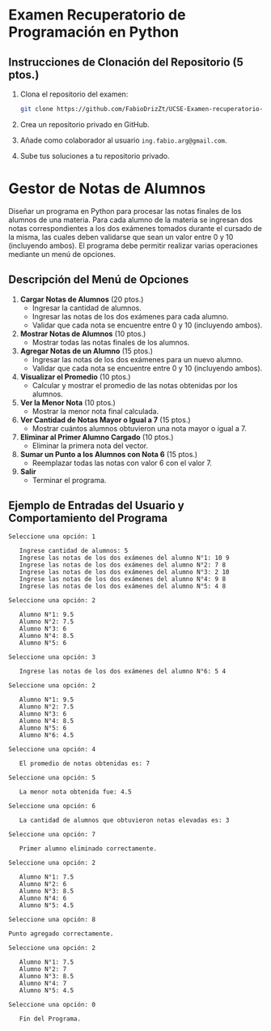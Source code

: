 # Examen Recuperatorio de Programación en Python

## Instrucciones de Clonación del Repositorio (5 ptos.)

1. Clona el repositorio del examen:
   ```bash
   git clone https://github.com/FabioDrizZt/UCSE-Examen-recuperatorio-programacion-en-python
   ```

2. Crea un repositorio privado en GitHub.

3. Añade como colaborador al usuario `ing.fabio.arg@gmail.com`.

4. Sube tus soluciones a tu repositorio privado. 

# Gestor de Notas de Alumnos

Diseñar un programa en Python para procesar las notas finales de los alumnos de una materia. Para cada alumno de la materia se ingresan dos notas correspondientes a los dos exámenes tomados durante el cursado de la misma, las cuales deben validarse que sean un valor entre 0 y 10 (incluyendo ambos). El programa debe permitir realizar varias operaciones mediante un menú de opciones.

## Descripción del Menú de Opciones

1. **Cargar Notas de Alumnos** (20 ptos.)
    - Ingresar la cantidad de alumnos.
    - Ingresar las notas de los dos exámenes para cada alumno.
    - Validar que cada nota se encuentre entre 0 y 10 (incluyendo ambos).
2. **Mostrar Notas de Alumnos** (10 ptos.)
    - Mostrar todas las notas finales de los alumnos.
3. **Agregar Notas de un Alumno** (15 ptos.)
    - Ingresar las notas de los dos exámenes para un nuevo alumno.
    - Validar que cada nota se encuentre entre 0 y 10 (incluyendo ambos).
4. **Visualizar el Promedio** (10 ptos.)
    - Calcular y mostrar el promedio de las notas obtenidas por los alumnos.
5. **Ver la Menor Nota** (10 ptos.)
    - Mostrar la menor nota final calculada.
6. **Ver Cantidad de Notas Mayor o Igual a 7** (15 ptos.)
    - Mostrar cuántos alumnos obtuvieron una nota mayor o igual a 7.
7. **Eliminar al Primer Alumno Cargado** (10 ptos.)
    - Eliminar la primera nota del vector.
8. **Sumar un Punto a los Alumnos con Nota 6** (15 ptos.)
    - Reemplazar todas las notas con valor 6 con el valor 7.
0. **Salir**
    - Terminar el programa.

## Ejemplo de Entradas del Usuario y Comportamiento del Programa

```plaintext
Seleccione una opción: 1

   Ingrese cantidad de alumnos: 5
   Ingrese las notas de los dos exámenes del alumno N°1: 10 9
   Ingrese las notas de los dos exámenes del alumno N°2: 7 8
   Ingrese las notas de los dos exámenes del alumno N°3: 2 10
   Ingrese las notas de los dos exámenes del alumno N°4: 9 8
   Ingrese las notas de los dos exámenes del alumno N°5: 4 8

Seleccione una opción: 2

   Alumno N°1: 9.5
   Alumno N°2: 7.5
   Alumno N°3: 6
   Alumno N°4: 8.5
   Alumno N°5: 6

Seleccione una opción: 3

   Ingrese las notas de los dos exámenes del alumno N°6: 5 4

Seleccione una opción: 2

   Alumno N°1: 9.5
   Alumno N°2: 7.5
   Alumno N°3: 6
   Alumno N°4: 8.5
   Alumno N°5: 6
   Alumno N°6: 4.5

Seleccione una opción: 4

   El promedio de notas obtenidas es: 7

Seleccione una opción: 5

   La menor nota obtenida fue: 4.5

Seleccione una opción: 6

   La cantidad de alumnos que obtuvieron notas elevadas es: 3

Seleccione una opción: 7

   Primer alumno eliminado correctamente.

Seleccione una opción: 2

   Alumno N°1: 7.5
   Alumno N°2: 6
   Alumno N°3: 8.5
   Alumno N°4: 6
   Alumno N°5: 4.5

Seleccione una opción: 8

Punto agregado correctamente.

Seleccione una opción: 2

   Alumno N°1: 7.5
   Alumno N°2: 7
   Alumno N°3: 8.5
   Alumno N°4: 7
   Alumno N°5: 4.5

Seleccione una opción: 0

   Fin del Programa.
```
